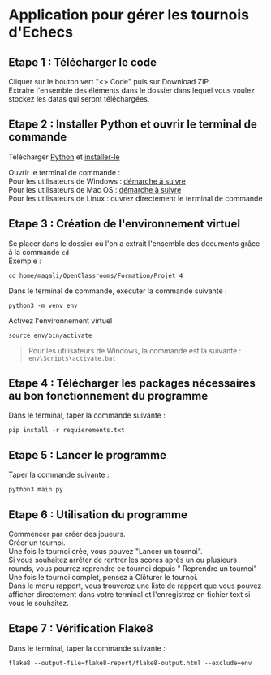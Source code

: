 # Application pour gérer les tournois d'Echecs 

## Etape 1 : Télécharger le code

Cliquer sur le bouton vert "<> Code" puis sur Download ZIP.  
Extraire l'ensemble des éléments dans le dossier dans lequel vous voulez stockez les datas qui seront téléchargées.  

## Etape 2 : Installer Python et ouvrir le terminal de commande

Télécharger [Python](https://www.python.org/downloads/) et [installer-le](https://fr.wikihow.com/installer-Python)  

Ouvrir le terminal de commande :  
Pour les utilisateurs de Windows : [démarche à suivre ](https://support.kaspersky.com/fr/common/windows/14637#block0)  
Pour les utilisateurs de Mac OS : [démarche à suivre ](https://support.apple.com/fr-fr/guide/terminal/apd5265185d-f365-44cb-8b09-71a064a42125/mac)  
Pour les utilisateurs de Linux : ouvrez directement le terminal de commande   

## Etape 3 : Création de l'environnement virtuel

Se placer dans le dossier où l'on a extrait l'ensemble des documents grâce à la commande ``cd``  
Exemple :
```
cd home/magali/OpenClassrooms/Formation/Projet_4
```


Dans le terminal de commande, executer la commande suivante :
```
python3 -m venv env
```


Activez l'environnement virtuel
```
source env/bin/activate
```
> Pour les utilisateurs de Windows, la commande est la suivante : 
> ``` env\Scripts\activate.bat ```

## Etape 4 : Télécharger les packages nécessaires au bon fonctionnement du programme

Dans le terminal, taper la commande suivante :
```
pip install -r requierements.txt
```

## Etape 5 : Lancer le programme

Taper la commande suivante :
```
python3 main.py
```

## Etape 6 : Utilisation du programme

Commencer par créer des joueurs.  
Créer un tournoi.  
Une fois le tournoi crée, vous pouvez "Lancer un tournoi".  
Si vous souhaitez arrêter de rentrer les scores après un ou plusieurs rounds, vous pourrez reprendre ce tournoi depuis " Reprendre un tournoi"  
Une fois le tournoi complet, pensez à Clôturer le tournoi.  
Dans le menu rapport, vous trouverez une liste de rapport que vous pouvez afficher directement dans votre terminal et l'enregistrez en fichier text si vous le souhaitez.  


## Etape 7 : Vérification Flake8

Dans le terminal, taper la commande suivante :
```
flake8 --output-file=flake8-report/flake8-output.html --exclude=env
```
